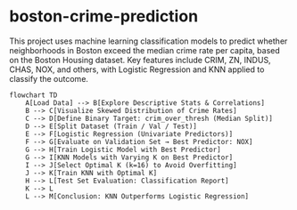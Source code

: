 # boston-crime-prediction
This project uses machine learning classification models to predict whether neighborhoods in Boston exceed the median crime rate per capita, based on the Boston Housing dataset. Key features include CRIM, ZN, INDUS, CHAS, NOX, and others, with Logistic Regression and KNN applied to classify the outcome.

```mermaid
flowchart TD
    A[Load Data] --> B[Explore Descriptive Stats & Correlations]
    B --> C[Visualize Skewed Distribution of Crime Rates]
    C --> D[Define Binary Target: crim_over_thresh (Median Split)]
    D --> E[Split Dataset (Train / Val / Test)]
    E --> F[Logistic Regression (Univariate Predictors)]
    F --> G[Evaluate on Validation Set → Best Predictor: NOX]
    G --> H[Train Logistic Model with Best Predictor]
    G --> I[KNN Models with Varying K on Best Predictor]
    I --> J[Select Optimal K (k=16) to Avoid Overfitting]
    J --> K[Train KNN with Optimal K]
    H --> L[Test Set Evaluation: Classification Report]
    K --> L
    L --> M[Conclusion: KNN Outperforms Logistic Regression]

